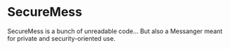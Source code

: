# SecureMess
SecureMess is a bunch of unreadable code... But also a Messanger meant for private and security-oriented use.
